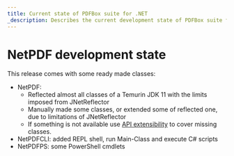 ```yaml
---
title: Current state of PDFBox suite for .NET
_description: Describes the current development state of PDFBox suite for .NET
---
```


# NetPDF development state

This release comes with some ready made classes:

* NetPDF:
  * Reflected almost all classes of a Temurin JDK 11 with the limits imposed from JNetReflector
  * Manually made some classes, or extended some of reflected one, due to limitations of JNetReflector
  * If something is not available use [API extensibility](API_extensibility.md) to cover missing classes.
* NetPDFCLI: added REPL shell, run Main-Class and execute C# scripts
* NetPDFPS: some PowerShell cmdlets